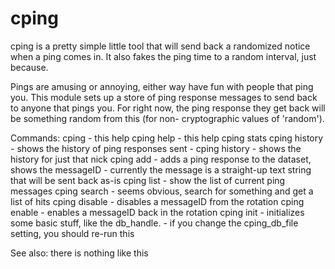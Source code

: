 cping
=====

cping is a pretty simple little tool that will send back a randomized notice when a ping comes in.
It also fakes the ping time to a random interval, just because.

Pings are amusing or annoying, either way have fun with people that ping you.
This module sets up a store of ping response messages to send back to anyone that pings you.
For right now, the ping response they get back will be something random from this (for non-
cryptographic values of 'random').

Commands:
cping                       - this help
cping help                  - this help
cping stats
cping history               - shows the history of ping responses sent
    - cping history <NICK>  - shows the history for just that nick
cping add <message>         - adds a ping response to the dataset, shows the messageID
        - currently the message is a straight-up text string that will be sent back as-is
cping list                  - show the list of current ping messages
cping search <regexp>       - seems obvious, search for something and get a list of hits
cping disable <messageID>   - disables a messageID from the rotation
cping enable <messageID>    - enables a messageID back in the rotation
cping init                  - initializes some basic stuff, like the db_handle.
    - if you change the cping_db_file setting, you should re-run this

See also: there is nothing like this
